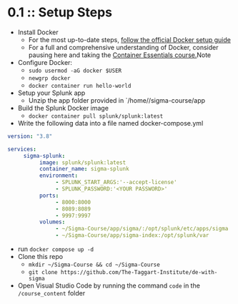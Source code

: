 # 0.1 :: Setup Steps
- Install Docker
	- For the most up-to-date steps, [follow the official Docker setup guide](https://docs.docker.com/engine/install/ubuntu/)
	- For a full and comprehensive understanding of Docker, consider pausing here and taking the [Container Essentials course.](https://taggartinstitute.org/p/container-essentials)Note
- Configure Docker:
	- `sudo usermod -aG docker $USER`
	- `newgrp docker`
	- `docker container run hello-world`
- Setup your Splunk app
	- Unzip the app folder provided in `/home/<user>/sigma-course/app
- Build the Splunk Docker image
	- `docker container pull splunk/splunk:latest`
- Write the following data into a file named docker-compose.yml
```yaml
version: "3.8"

services:
     sigma-splunk:
          image: splunk/splunk:latest
          container_name: sigma-splunk
          environment:
               - SPLUNK_START_ARGS:'--accept-license'
               - SPLUNK_PASSWORD:'<YOUR PASSWORD>'
          ports:
               - 8000:8000
               - 8089:8089
               - 9997:9997
          volumes:
               - ~/Sigma-Course/app/sigma/:/opt/splunk/etc/apps/sigma
               - ~/Sigma-Course/app/sigma-index:/opt/splunk/var
```

- run `docker compose up -d`
- Clone this repo
	- `mkdir ~/Sigma-Course && cd ~/Sigma-Course`
	- `git clone https://github.com/The-Taggart-Institute/de-with-sigma`
- Open Visual Studio Code by running the command `code` in the `/course_content` folder
